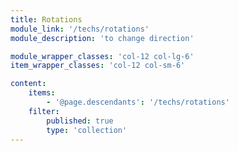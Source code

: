 ```yaml
---
title: Rotations
module_link: '/techs/rotations'
module_description: 'to change direction'

module_wrapper_classes: 'col-12 col-lg-6'
item_wrapper_classes: 'col-12 col-sm-6'

content:
    items: 
        - '@page.descendants': '/techs/rotations'
    filter:
        published: true
        type: 'collection'
---
```

